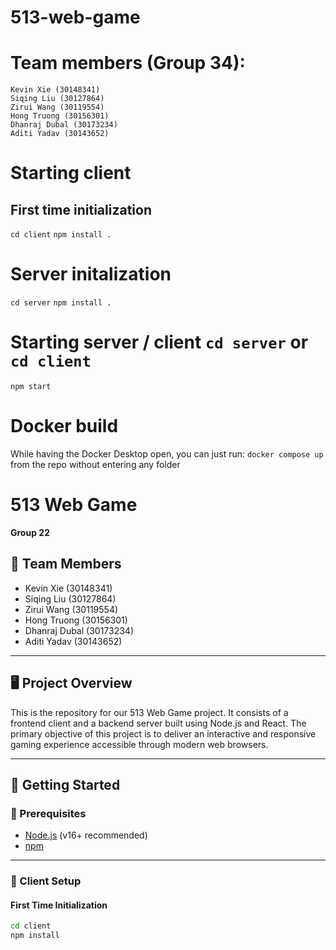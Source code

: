 # 513-web-game

# Team members (Group 34):
    Kevin Xie (30148341)
    Siqing Liu (30127864)
    Zirui Wang (30119554)
    Hong Truong (30156301)
    Dhanraj Dubal (30173234)
    Aditi Yadav (30143652)

# Starting client

## First time initialization
`cd client`
`npm install .`

# Server initalization

`cd server`
`npm install .`

# Starting server / client `cd server` or `cd client`

`npm start`

# Docker build

While having the Docker Desktop open, you can just run: `docker compose up` 
from the repo without entering any folder

# 513 Web Game  
**Group 22**

## 👥 Team Members
- Kevin Xie (30148341)  
- Siqing Liu (30127864)  
- Zirui Wang (30119554)  
- Hong Truong (30156301)  
- Dhanraj Dubal (30173234)  
- Aditi Yadav (30143652)  

---

## 🖥️ Project Overview
This is the repository for our 513 Web Game project. It consists of a frontend client and a backend server built using Node.js and React. The primary objective of this project is to deliver an interactive and responsive gaming experience accessible through modern web browsers.

---

## 🚀 Getting Started

### 🧱 Prerequisites
- [Node.js](https://nodejs.org/) (v16+ recommended)
- [npm](https://www.npmjs.com/)

---

### 🔧 Client Setup

#### First Time Initialization
```bash
cd client
npm install
